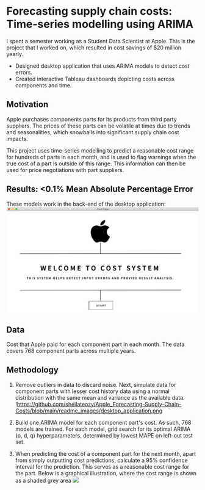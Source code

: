 # Forecasting supply chain costs: Time-series modelling using ARIMA
I spent a semester working as a Student Data Scientist at Apple. This is the project that I worked on, which resulted in cost savings of $20 million yearly.
- Designed desktop application that uses ARIMA models to detect cost errors.
- Created interactive Tableau dashboards depicting costs across components and time.
 
 
## Motivation
Apple purchases components parts for its products from third party suppliers. The prices of these parts can be volatile at times due to trends and seasonalities, which snowballs into significant supply chain cost impacts.

This project uses time-series modelling to predict a reasonable cost range for hundreds of parts in each month, and is used to flag warnings when the true cost of a part is outside of this range. This information can then be used for price negotiations with part suppliers.


## Results: <0.1% Mean Absolute Percentage Error
These models work in the back-end of the desktop application:
![alt text](https://github.com/sheilateozy/Apple_Forecasting-Supply-Chain-Costs/blob/main/readme_images/desktop_application.png?raw=true)


## Data
Cost that Apple paid for each component part in each month. The data covers 768 component parts across multiple years.


## Methodology
1. Remove outliers in data to discard noise. Next, simulate data for component parts with lesser cost history data using a normal distribution with the same mean and variance as the available data.
!https://github.com/sheilateozy/Apple_Forecasting-Supply-Chain-Costs/blob/main/readme_images/desktop_application.png

2. Build one ARIMA model for each component part's cost. As such, 768 models are trained. For each model, grid search for its optimal ARIMA (p, d, q) hyperparameters, determined by lowest MAPE on left-out test set.

3. When predicting the cost of a component part for the next month, apart from simply outputting cost predictions, calculate a 95% confidence interval for the prediction. This serves as a reasonable cost range for the part. Below is a graphical illustration, where the cost range is shown as a shaded grey area
    <img class="img-fluid" src="assets/images/portfolio/apple/prediction.png">
